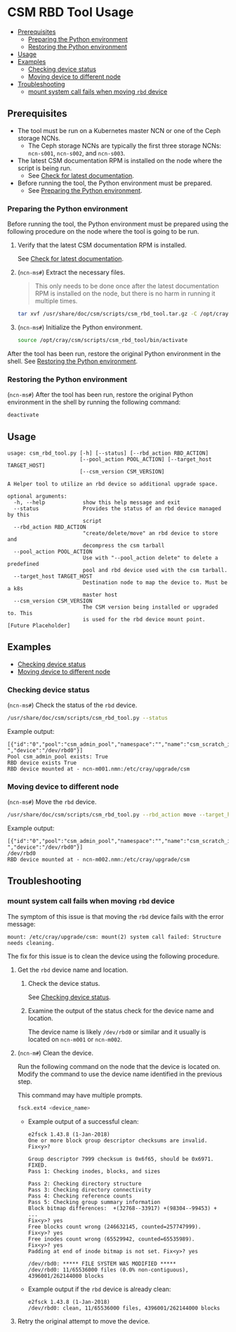 # CSM RBD Tool Usage

- [Prerequisites](#prerequisites)
  - [Preparing the Python environment](#preparing-the-python-environment)
  - [Restoring the Python environment](#restoring-the-python-environment)
- [Usage](#usage)
- [Examples](#examples)
  - [Checking device status](#checking-device-status)
  - [Moving device to different node](#moving-device-to-different-node)
- [Troubleshooting](#troubleshooting)
  - [mount system call fails when moving `rbd` device](#mount-system-call-fails-when-moving-rbd-device)

## Prerequisites

- The tool must be run on a Kubernetes master NCN or one of the Ceph storage NCNs.
  - The Ceph storage NCNs are typically the first three storage NCNs: `ncn-s001`, `ncn-s002`, and `ncn-s003`.
- The latest CSM documentation RPM is installed on the node where the script is being run.
  - See [Check for latest documentation](../../update_product_stream/README.md#check-for-latest-documentation).
- Before running the tool, the Python environment must be prepared.
  - See [Preparing the Python environment](#preparing-the-python-environment).

### Preparing the Python environment

Before running the tool, the Python environment must be prepared using the following procedure on the node where the tool is going to be run.

1. Verify that the latest CSM documentation RPM is installed.

    See [Check for latest documentation](../../update_product_stream/README.md#check-for-latest-documentation).

1. (`ncn-ms#`) Extract the necessary files.

    > This only needs to be done once after the latest documentation RPM is installed on the node, but there is no harm in running it multiple times.

    ```bash
    tar xvf /usr/share/doc/csm/scripts/csm_rbd_tool.tar.gz -C /opt/cray/csm/scripts/
    ```

1. (`ncn-ms#`) Initialize the Python environment.

    ```bash
    source /opt/cray/csm/scripts/csm_rbd_tool/bin/activate
    ```

After the tool has been run, restore the original Python environment in the shell. See [Restoring the Python environment](#restoring-the-python-environment).

### Restoring the Python environment

(`ncn-ms#`) After the tool has been run, restore the original Python environment in the shell by running the following command:

```bash
deactivate
```

## Usage

```text
usage: csm_rbd_tool.py [-h] [--status] [--rbd_action RBD_ACTION]
                       [--pool_action POOL_ACTION] [--target_host TARGET_HOST]
                       [--csm_version CSM_VERSION]

A Helper tool to utilize an rbd device so additional upgrade space.

optional arguments:
  -h, --help            show this help message and exit
  --status              Provides the status of an rbd device managed by this
                        script
  --rbd_action RBD_ACTION
                        "create/delete/move" an rbd device to store and
                        decompress the csm tarball
  --pool_action POOL_ACTION
                        Use with "--pool_action delete" to delete a predefined
                        pool and rbd device used with the csm tarball.
  --target_host TARGET_HOST
                        Destination node to map the device to. Must be a k8s
                        master host
  --csm_version CSM_VERSION
                        The CSM version being installed or upgraded to. This
                        is used for the rbd device mount point. [Future Placeholder]
```

## Examples

- [Checking device status](#checking-device-status)
- [Moving device to different node](#moving-device-to-different-node)

### Checking device status

(`ncn-ms#`) Check the status of the `rbd` device.

```bash
/usr/share/doc/csm/scripts/csm_rbd_tool.py --status
```

Example output:

```text
[{"id":"0","pool":"csm_admin_pool","namespace":"","name":"csm_scratch_img","snap":"-","device":"/dev/rbd0"}]
Pool csm_admin_pool exists: True
RBD device exists True
RBD device mounted at - ncn-m001.nmn:/etc/cray/upgrade/csm
```

### Moving device to different node

(`ncn-ms#`) Move the `rbd` device.

```bash
/usr/share/doc/csm/scripts/csm_rbd_tool.py --rbd_action move --target_host ncn-m002
```

Example output:

```text
[{"id":"0","pool":"csm_admin_pool","namespace":"","name":"csm_scratch_img","snap":"-","device":"/dev/rbd0"}]
/dev/rbd0
RBD device mounted at - ncn-m002.nmn:/etc/cray/upgrade/csm
```

## Troubleshooting

### mount system call fails when moving `rbd` device

The symptom of this issue is that moving the `rbd` device fails with the error message:

 `mount: /etc/cray/upgrade/csm: mount(2) system call failed: Structure needs cleaning.`

The fix for this issue is to clean the device using the following procedure.

1. Get the `rbd` device name and location.

    1. Check the device status.

        See [Checking device status](#checking-device-status).

    1. Examine the output of the status check for the device name and location.

        The device name is likely `/dev/rbd0` or similar and it usually is located on `ncn-m001` or `ncn-m002`.

1. (`ncn-m#`) Clean the device.

    Run the following command on the node that the device is located on. Modify the command to use the
    device name identified in the previous step.

    This command may have multiple prompts.

    ```bash
    fsck.ext4 <device_name>
    ```

    - Example output of a successful clean:

        ```text
        e2fsck 1.43.8 (1-Jan-2018)
        One or more block group descriptor checksums are invalid.  Fix<y>?

        Group descriptor 7999 checksum is 0x6f65, should be 0x6971.  FIXED.
        Pass 1: Checking inodes, blocks, and sizes

        Pass 2: Checking directory structure
        Pass 3: Checking directory connectivity
        Pass 4: Checking reference counts
        Pass 5: Checking group summary information
        Block bitmap differences:  +(32768--33917) +(98304--99453) + ...
        Fix<y>? yes
        Free blocks count wrong (246632145, counted=257747999).
        Fix<y>? yes
        Free inodes count wrong (65529942, counted=65535989).
        Fix<y>? yes
        Padding at end of inode bitmap is not set. Fix<y>? yes

        /dev/rbd0: ***** FILE SYSTEM WAS MODIFIED *****
        /dev/rbd0: 11/65536000 files (0.0% non-contiguous), 4396001/262144000 blocks
        ```

    - Example output if the `rbd` device is already clean:

        ```text
        e2fsck 1.43.8 (1-Jan-2018)
        /dev/rbd0: clean, 11/65536000 files, 4396001/262144000 blocks
        ```

1. Retry the original attempt to move the device.
